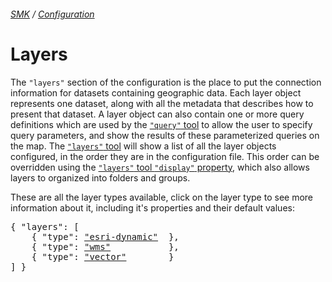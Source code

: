 ###### [SMK](../..) / [Configuration](..)

# Layers

The `"layers"` section of the configuration is the place to put the connection information for datasets containing geographic data.
Each layer object represents one dataset, along with all the metadata that describes how to present that dataset.
A layer object can also contain one or more query definitions which are used by the [`"query"` tool](../tools/query) to allow the user to specify query parameters, and show the results of these parameterized queries on the map.
The [`"layers"` tool](../tools/layers) will show a list of all the layer objects configured, in the order they are in the configuration file.
This order can be overridden using the [`"layers"` tool `"display"` property](../tools/layers#display-property), which also allows layers to organized into folders and groups.

These are all the layer types available, click on the layer type to see more information about it, including it's properties and their default values:

<pre>
{ "layers": [
    { "type": <a href="esri-dynamic" >"esri-dynamic"</a>  },
    { "type": <a href="wms"          >"wms"</a>           },
    { "type": <a href="vector"       >"vector"</a>        }
] }
</pre>
